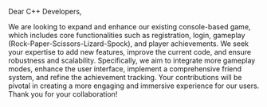 Dear C++ Developers,

We are looking to expand and enhance our existing console-based game, which includes core functionalities such as registration, login, gameplay (Rock-Paper-Scissors-Lizard-Spock), and player achievements. We seek your expertise to add new features, improve the current code, and ensure robustness and scalability. Specifically, we aim to integrate more gameplay modes, enhance the user interface, implement a comprehensive friend system, and refine the achievement tracking. Your contributions will be pivotal in creating a more engaging and immersive experience for our users.
Thank you for your collaboration!
